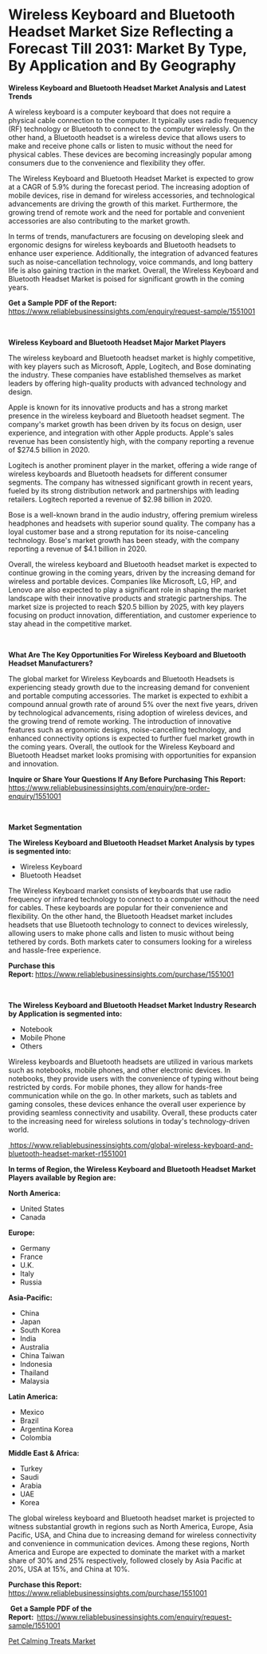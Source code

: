<p><h1>Wireless Keyboard and Bluetooth Headset Market Size Reflecting a Forecast Till 2031: Market By Type, By Application and By Geography</h1></p><p><strong>Wireless Keyboard and Bluetooth Headset Market Analysis and Latest Trends</strong></p>
<p><p>A wireless keyboard is a computer keyboard that does not require a physical cable connection to the computer. It typically uses radio frequency (RF) technology or Bluetooth to connect to the computer wirelessly. On the other hand, a Bluetooth headset is a wireless device that allows users to make and receive phone calls or listen to music without the need for physical cables. These devices are becoming increasingly popular among consumers due to the convenience and flexibility they offer.</p><p>The Wireless Keyboard and Bluetooth Headset Market is expected to grow at a CAGR of 5.9% during the forecast period. The increasing adoption of mobile devices, rise in demand for wireless accessories, and technological advancements are driving the growth of this market. Furthermore, the growing trend of remote work and the need for portable and convenient accessories are also contributing to the market growth.</p><p>In terms of trends, manufacturers are focusing on developing sleek and ergonomic designs for wireless keyboards and Bluetooth headsets to enhance user experience. Additionally, the integration of advanced features such as noise-cancellation technology, voice commands, and long battery life is also gaining traction in the market. Overall, the Wireless Keyboard and Bluetooth Headset Market is poised for significant growth in the coming years.</p></p>
<p><strong>Get a Sample PDF of the Report:&nbsp;</strong> <a href="https://www.reliablebusinessinsights.com/enquiry/request-sample/1551001">https://www.reliablebusinessinsights.com/enquiry/request-sample/1551001</a></p>
<p>&nbsp;</p>
<p><strong>Wireless Keyboard and Bluetooth Headset Major Market Players</strong></p>
<p><p>The wireless keyboard and Bluetooth headset market is highly competitive, with key players such as Microsoft, Apple, Logitech, and Bose dominating the industry. These companies have established themselves as market leaders by offering high-quality products with advanced technology and design.</p><p>Apple is known for its innovative products and has a strong market presence in the wireless keyboard and Bluetooth headset segment. The company's market growth has been driven by its focus on design, user experience, and integration with other Apple products. Apple's sales revenue has been consistently high, with the company reporting a revenue of $274.5 billion in 2020.</p><p>Logitech is another prominent player in the market, offering a wide range of wireless keyboards and Bluetooth headsets for different consumer segments. The company has witnessed significant growth in recent years, fueled by its strong distribution network and partnerships with leading retailers. Logitech reported a revenue of $2.98 billion in 2020.</p><p>Bose is a well-known brand in the audio industry, offering premium wireless headphones and headsets with superior sound quality. The company has a loyal customer base and a strong reputation for its noise-canceling technology. Bose's market growth has been steady, with the company reporting a revenue of $4.1 billion in 2020.</p><p>Overall, the wireless keyboard and Bluetooth headset market is expected to continue growing in the coming years, driven by the increasing demand for wireless and portable devices. Companies like Microsoft, LG, HP, and Lenovo are also expected to play a significant role in shaping the market landscape with their innovative products and strategic partnerships. The market size is projected to reach $20.5 billion by 2025, with key players focusing on product innovation, differentiation, and customer experience to stay ahead in the competitive market.</p></p>
<p>&nbsp;</p>
<p><strong>What Are The Key Opportunities For Wireless Keyboard and Bluetooth Headset Manufacturers?</strong></p>
<p><p>The global market for Wireless Keyboards and Bluetooth Headsets is experiencing steady growth due to the increasing demand for convenient and portable computing accessories. The market is expected to exhibit a compound annual growth rate of around 5% over the next five years, driven by technological advancements, rising adoption of wireless devices, and the growing trend of remote working. The introduction of innovative features such as ergonomic designs, noise-cancelling technology, and enhanced connectivity options is expected to further fuel market growth in the coming years. Overall, the outlook for the Wireless Keyboard and Bluetooth Headset market looks promising with opportunities for expansion and innovation.</p></p>
<p><strong>Inquire or Share Your Questions If Any Before Purchasing This Report:</strong> <a href="https://www.reliablebusinessinsights.com/enquiry/pre-order-enquiry/1551001">https://www.reliablebusinessinsights.com/enquiry/pre-order-enquiry/1551001</a></p>
<p>&nbsp;</p>
<p><strong>Market Segmentation</strong></p>
<p><strong>The Wireless Keyboard and Bluetooth Headset Market Analysis by types is segmented into:</strong></p>
<p><ul><li>Wireless Keyboard</li><li>Bluetooth Headset</li></ul></p>
<p><p>The Wireless Keyboard market consists of keyboards that use radio frequency or infrared technology to connect to a computer without the need for cables. These keyboards are popular for their convenience and flexibility. On the other hand, the Bluetooth Headset market includes headsets that use Bluetooth technology to connect to devices wirelessly, allowing users to make phone calls and listen to music without being tethered by cords. Both markets cater to consumers looking for a wireless and hassle-free experience.</p></p>
<p><strong>Purchase this Report:&nbsp;</strong><a href="https://www.reliablebusinessinsights.com/purchase/1551001">https://www.reliablebusinessinsights.com/purchase/1551001</a></p>
<p>&nbsp;</p>
<p><strong>The Wireless Keyboard and Bluetooth Headset Market Industry Research by Application is segmented into:</strong></p>
<p><ul><li>Notebook</li><li>Mobile Phone</li><li>Others</li></ul></p>
<p><p>Wireless keyboards and Bluetooth headsets are utilized in various markets such as notebooks, mobile phones, and other electronic devices. In notebooks, they provide users with the convenience of typing without being restricted by cords. For mobile phones, they allow for hands-free communication while on the go. In other markets, such as tablets and gaming consoles, these devices enhance the overall user experience by providing seamless connectivity and usability. Overall, these products cater to the increasing need for wireless solutions in today's technology-driven world.</p></p>
<p><a href="https://www.reliablebusinessinsights.com/global-wireless-keyboard-and-bluetooth-headset-market-r1551001">&nbsp;https://www.reliablebusinessinsights.com/global-wireless-keyboard-and-bluetooth-headset-market-r1551001</a></p>
<p><strong>In terms of Region, the Wireless Keyboard and Bluetooth Headset Market Players available by Region are:</strong></p>
<p>
    <p> <strong> North America: </strong>
        <ul>
            <li>United States</li>
            <li>Canada</li>
        </ul>
        </p> 
    <p> <strong> Europe: </strong>
        <ul>
            <li>Germany</li>
            <li>France</li>
            <li>U.K.</li>
            <li>Italy</li>
            <li>Russia</li>
        </ul>
        </p> 
    <p> <strong> Asia-Pacific: </strong>
        <ul>
            <li>China</li>
            <li>Japan</li>
            <li>South Korea</li>
            <li>India</li>
            <li>Australia</li>
            <li>China Taiwan</li>
            <li>Indonesia</li>
            <li>Thailand</li>
            <li>Malaysia</li>
        </ul>
        </p> 
    <p> <strong> Latin America: </strong>
        <ul>
            <li>Mexico</li>
            <li>Brazil</li>
            <li>Argentina Korea</li>
            <li>Colombia</li>
        </ul>
        </p> 
    <p> <strong> Middle East & Africa: </strong>
        <ul>
            <li>Turkey</li>
            <li>Saudi</li>
            <li>Arabia</li>
            <li>UAE</li>
            <li>Korea</li>
        </ul>
    </p>
    </p>
<p><p>The global wireless keyboard and Bluetooth headset market is projected to witness substantial growth in regions such as North America, Europe, Asia Pacific, USA, and China due to increasing demand for wireless connectivity and convenience in communication devices. Among these regions, North America and Europe are expected to dominate the market with a market share of 30% and 25% respectively, followed closely by Asia Pacific at 20%, USA at 15%, and China at 10%.</p></p>
<p><strong>Purchase this Report: </strong><a href="https://www.reliablebusinessinsights.com/purchase/1551001">https://www.reliablebusinessinsights.com/purchase/1551001</a></p>
<p>&nbsp;<strong>Get a Sample PDF of the Report:&nbsp;&nbsp;</strong><a href="https://www.reliablebusinessinsights.com/enquiry/request-sample/1551001">https://www.reliablebusinessinsights.com/enquiry/request-sample/1551001</a></p>
<p><strong></strong></p>
<p><p><a href="https://github.com/yadanielu/Market-Research-Report-List-1/blob/main/pet-calming-treats-market.md">Pet Calming Treats Market</a></p></p>